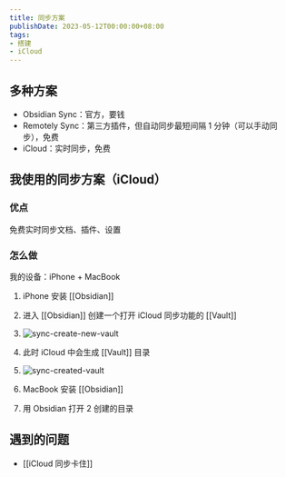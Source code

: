 ```yaml
---
title: 同步方案
publishDate: 2023-05-12T00:00:00+08:00
tags:
- 搭建
- iCloud
---
```


## 多种方案

- Obsidian Sync：官方，要钱
- Remotely Sync：第三方插件，但自动同步最短间隔 1 分钟（可以手动同步），免费
- iCloud：实时同步，免费

## 我使用的同步方案（iCloud）

### 优点

免费实时同步文档、插件、设置

### 怎么做

我的设备：iPhone + MacBook

1. iPhone 安装 [[Obsidian]]
2. 进入 [[Obsidian]] 创建一个打开 iCloud 同步功能的 [[Vault]]
  2. ![sync-create-new-vault](https://cdn.jsdelivr.net/gh/11ze/static/images/sync-create-new-vault.png)
3. 此时 iCloud 中会生成 [[Vault]] 目录
  1. ![sync-created-vault](https://cdn.jsdelivr.net/gh/11ze/static/images/sync-created-vault.png)

5. MacBook 安装 [[Obsidian]]
6. 用 Obsidian 打开 2 创建的目录

## 遇到的问题

- [[iCloud 同步卡住]]
